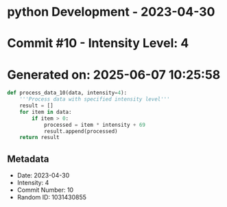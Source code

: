 ﻿# python Development - 2023-04-30
# Commit #10 - Intensity Level: 4
# Generated on: 2025-06-07 10:25:58
```python
def process_data_10(data, intensity=4):
    '''Process data with specified intensity level'''
    result = []
    for item in data:
        if item > 0:
            processed = item * intensity + 69
            result.append(processed)
    return result
```
## Metadata
- Date: 2023-04-30
- Intensity: 4
- Commit Number: 10
- Random ID: 1031430855

